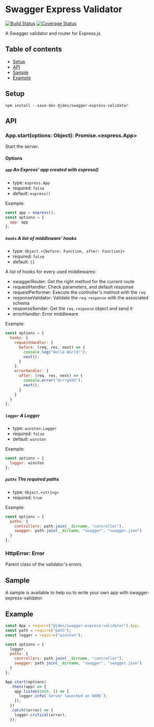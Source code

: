 # Swagger Express Validator

[![Build Status](https://travis-ci.org/jeandesravines/swagger-express-validator.svg)](https://travis-ci.org/jeandesravines/swagger-express-validator)
[![Coverage Status](https://coveralls.io/repos/github/jeandesravines/swagger-express-validator/badge.svg?branch=master)](https://coveralls.io/github/jeandesravines/swagger-express-validator?branch=master)

A Swagger validator and router for Express.js

## Table of contents

* [Setup](#setup)
* [API](#api)
* [Sample](#sample)
* [Example](#example)


## Setup

```shell
npm install --save-dev @jdes/swagger-express-validator
```

## API 

### App.start(options: Object): Promise.<express.App>

Start the server.

#### Options

##### `app` An Express' app created with express()

* type: `express.App`
* required: `false`
* default: `express()`

Example:
```javascript
const app = express();
const options = {
  app: app
};
```

##### `hooks` A list of middleware' hooks

* type: `Object.<{before: Function, after: Function}>`
* required: `false`
* default: `{}`

A list of hooks for every used middlewares:
* swaggerRouter: Get the right method for the current route
* requestHandler: Check parameters, and default response
* requestPerformer: Execute the controller's method with the `req`
* responseValidator: Validate the `req.response` with the associated schema
* responseSender: Get the `req.response` object and send it
* errorHandler: Error middleware

Example:
```javascript
const options = {
  hooks: {
    requestHandler: {
      before: (req, res, next) => {
        console.log("Hello World!");
        next();
      }
    },
    errorHandler: {
      after: (req, res, next) => {
        console.error("Arrrghhh");
        next();
      }
    }
  }
};
```

##### `logger` A Logger

* type: `winston.Logger`
* required: `false`
* default: `winston`

Example: 
```javascript
const options = {
  logger: winston
};
```

##### `paths` The required paths

* type: `Object.<string>`
* required: `true`

Example:
```javascript
const options = {
  paths: {
    controllers: path.join(__dirname, "controller"),
    swagger: path.join(__dirname, "swagger", "swagger.json")
  }
};
```

### HttpError: Error

Parent class of the validator's errors.

## Sample

A sample is available to help ou to write your own app with swagger-express-validator.

## Example

```javascript
const App = require("@jdes/swagger-express-validator").App;
const path = require("path");
const logger = require("winston");

const options = {
  logger,
  paths: {
    controllers: path.join(__dirname, "controller"),
    swagger: path.join(__dirname, "swagger", "swagger.json")
  }
};

App.start(options)
  .then((app) => {
    app.listen(8080, () => {
      logger.info(`Server launched on 8080`);
    });
  })
  .catch((error) => {
    logger.critical(error);
  });
```

